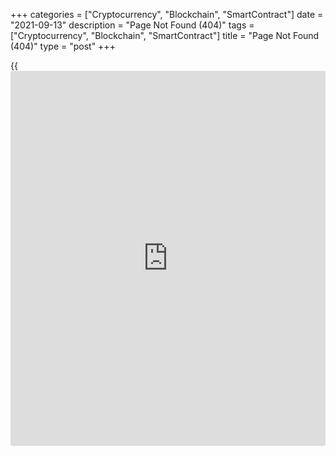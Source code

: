 +++
categories = ["Cryptocurrency", "Blockchain", "SmartContract"]
date = "2021-09-13"
description = "Page Not Found (404)"
tags = ["Cryptocurrency", "Blockchain", "SmartContract"]
title = "Page Not Found (404)"
type = "post"
+++

{{<iframe id="large-banner" src="https://www.bounty.group/#slide=25.0" width="100%" height="600" scrolling="no" style="border: 0px solid rgb(216, 221, 230); border-radius: 3px;">}}



Please note:

Your country is identified as **Germany**

Brokerage services in your country are provided by the Liteforex
(Europe) Limited Company (regulated by CySEC's licence №093/08).

In order to have access to all programs and services, please visit the
official site of the company at <www.liteforex.eu>.

[Continue][1]

Stay on LiteFinance Global LLC site

[![Liteforex][2]][3]

![16 Year][4]

☰

  * [+447520644437][5]
  * [Live Chat][6]
  *   * [ English __][7]
    * [ العربية][8]
    * [ Русский][9]
    * [ Malay][10]
    * [ Portugues][11]
    * [ Español][12]
    * [ Thai][13]
    * [ فارسی][14]
    * [ Indonesian][15]
    * [ Tiếng Việt][16]
  * [Login][17]
  * [Registration][18]

  * English
    * [ العربية][8]
    * [ Русский][9]
    * [ Malay][10]
    * [ Portugues][11]
    * [ Español][12]
    * [ Thai][13]
    * [ فارسی][14]
    * [ Indonesian][15]
    * [ Tiếng Việt][16]
  * [Login][17][Registration][18]

  * [Live Chat][6]
  * [Client's trading cabinet][17]
  * [About Us][19]
    * [Our [history](https://www.fixpro.org/post/chargeless-historical-data-api-backtesting/) LiteForex's [history](https://www.fixpro.org/post/chargeless-historical-data-api-backtesting/) and achievements][20]
    * [Advantages The benefits of trading with the LiteForex broker][21]
    * [News Latest [news](https://www.letsplayfx.com/blog/forex-news-website/) and important developments][22]
    * [Contacts Client support team' and other departments' [contact](https://www.playgroundfx.com/contact/)s][23]
    * [Recruitment Work at LiteForex][24]
    * [Regulatory documents Legal information][25]
    * [LiteForex Awards Achievements and awards of LiteForex from 2005 to 2021][26]
  * [For [beginners](https://www.playgroundfx.com/blog/forex-for-beginners/)][27]
    * [LiteForex webinars Forex webinars][28]
    * [Forex glossary: ask-bid, Forex Volatility etc. Forex glossary -- basic [terms](https://www.fintechee.com/terms/) and concepts of the Forex market][29]
    * [Forex books Forex literature: Forex as viewed by professional traders][30]
    * [Trading Strategies Trading strategies][31]
    * [Reviews LiteForex traders' reviews][32]
    * [Open a demo account Demo account opening form][33]
  * [Trade Forex][34]
    * [Account Types][35]
      * [ECN ECN Forex accounts for professionals][36]
      * [CLASSIC Open a regular trading account online][37]
      * [DEMO Forex training account][38]

[Trading platforms][39]

      * [Download MT4 The most popular trading platform][40]
      * [Download MT5 High-tech cutting-edge trading platform][41]
      * [Mobile Apps FOREX Apps for Android and iOS][42]

[Additional services][43]

      * [Autowithdrawal Automatic money withdrawals from Forex trading accounts][44]
      * [VPS Virtual private servers from LiteForex for stable connection][45]

[Trading Assets][46]

      * [Currency All popular currency pairs and cross-rates][47]
      * [Metals Gold and silver trading at Forex][48]
      * [Oil Brent and Crude oil trading at Forex][49]
      * [Global stock indexes American, European, Australian stock indexes][50]
      * [CFD NYSE CFD for the biggest global companies' shares][51]
      * [CFD NASDAQ CFD for the biggest global companies' shares][52]
      * [Cryptocurrency Cryptocurrency trading at Forex][53]

Trader's tools

      * [Economic [calendar](https://www.fintechee.com/web-trader/) Most important macroeconomic [news](https://www.letsplayfx.com/blog/forex-news-website/) of the Forex market][54]
      * [Analytics Technical and fundamental Forex analysis][55]
      * [Analytical materials from Claws&Horns Analytical materials from an independent agency][56]
      * [Trader's calculator Forex trade calculation online][57]
      * [Fibonacci calculator Fibonacci calculator for Forex][58]
      * [Currency rates Current currency rates and quotes charts][59]
      * [Economics [news](https://www.letsplayfx.com/blog/forex-news-website/) Latest financial [news](https://www.letsplayfx.com/blog/forex-news-website/) from the Forex world][60]

[Deposit/Withdrawal][61]

      * [Credit Card Transfers We accept Visa, MasterCard][62]
      * [Deposit by bank Deposit and withdrawal to bank account][63]
      * [Electronic transfers A wide range of payment systems][64]
      * [Cryptocurrencies Deposits and withdrawals via cryptocurrencies][65]

  * [For [investor](https://www.fintechee.com/tutorial-for-forex-trading/investor-mode/)s][66]
    * [Social trading Forex Social Trading - сopy trading system][66]
    * [Traders' rating Ranking of traders to copy][67]
    * [How it works Description of the social platform for copy trading][68]
    * [FAQ FAQ on the Social Trading platform][69]
    * [Terminology and [regulation](https://www.playgroundfx.com/blog/forex-broker-regulation/)s Terms and definitions][70]
  * [For partners][71]
    * Programs

      * [Revenue Share Affiliate Forex program "Revenue Share"][72]
      * [CPS Affiliate Forex program "CPS"][73]
      * [Regional Representative Become our regional representative][74]

[Partner's Profile][75]

      * [Partner's calculator Affiliate commission calculators][76]

      * [Partner's contests Forex contests for partners][77]
      * [FAQ for partners FAQ on affiliate programs][78]
      * [Contacts Affiliate department [contact](https://www.playgroundfx.com/contact/)s][79]

  * [Promotions][80]
    * [Return of commission with ZERO Fees Return of payment system commissions when replenishing the account][81]
  * [Contests][82]
    * ![][83]

LiteForex Dream Draw

Celebrating 15 years on the market with $350,000 draw[Learn more][84]

[Trader's contests][85]

      * [Contest for Forex video bloggers You'd like to be a video blogger but don't know what to start with, right? Start with LiteForex! Prize pool - $1,000!][86]

[Demo contests][87]

      * [Demo contest BEST OF THE BEST Win up to $4,000][88]

      * [Winners' interview Victorious stories of LiteForex's most successful traders and partners][89]

[Partner's contests][77]

      * [Successful Partner Become the best partner of the month][90]

  * [Support][91]
    *       * [24-hour support Live Chat][92]
      * [Feedback Your suggestions][93]

[Community][94]

      * [Facebook Community for professional traders][95]
      * [Twitter Company's latest [news](https://www.letsplayfx.com/blog/forex-news-website/)][96]
      * [Instagram ][97]
      * [Telegram ][98]
      * [LinkedIn ][99]
      * [Youtube LiteForex video channel][100]

      * [LiteForex FAQ FAQ on LiteForex's services][101]
      * [Contacts Feedback, LiveChat and all the [contact](https://www.playgroundfx.com/contact/)s][23]

  * [Blog][102]
    * [For [beginners](https://www.playgroundfx.com/blog/forex-for-beginners/) Learn [how to](https://www.playgroundfx.com/blog/forex-trading-how-to/) trade forex here][103]
    * [For pros Trading blog of successful forex traders][104]
    * [For [investor](https://www.fintechee.com/tutorial-for-forex-trading/investor-mode/)s Best investments in financial markets][105]
    * [Partners Blog on easy forex affiliate programs][106]
    * [Analysts' opinions Forex analysis and market forecasts][55]
    * [Chatty Forex Latest forex humour [news](https://www.letsplayfx.com/blog/forex-news-website/)][107]

×

×

×

###

 **Error**

404

Page not found

Oops...the page wasn't found.

Where should we go next?

  * [One page back][55]
  * [Personal trading profile][18]
  * [Home page][3]

Follow us in social networks!

  * Facebook[][95]
  * Twitter[][96]
  * Instagram[][97]
  * LinkedIn[][99]
  * Youtube[][100]
  * Telegram[![][108]][98]
  * RSS Feed[][109]
  * MQL5[![][110]][111]

[Live Chat][6][Leave your review][112]

Risk Warning: Trading on financial markets carries risks. Contracts for
Difference ('CFDs') are complex financial products that are traded on
margin. Trading CFDs carries a high level of risk since leverage can
work both to your advantage and disadvantage. As a result, CFDs may not
be suitable for all [investor](https://www.fintechee.com/tutorial-for-forex-trading/investor-mode/)s because you may lose all your invested
capital. You should not risk more than you are prepared to lose. Before
deciding to trade, you need to ensure that you understand the risks
involved and taking into account your investment objectives and level of
experience. [Click here][113] for our full Risk Disclosure.

  * [Terms of Use][114]
  * [Privacy Policy][115]
  * [Risk disclosure][113]
  * [AML/KYC Policy][116]
  * [Feedback][93]

The [website](https://www.playgroundfx.com/blog/website-for-forex-trading/) is owned by Liteforex group of companies.  
  

LiteFinance Global LLC is incorporated in St. Vincent & the Grenadines
as a Limited Liability Company with registration number [931 LLC
2021][117]. Registered address: First Floor, First St Vincent Bank Ltd
Building, James Street, Kingstown, St. Vincent and the Grenadines.
Email:

  

LiteFinance Global LLC does not provide services to the residents of the
European Economic Area (EEA), the USA, Israel, Japan, Russia, and some
other countries.

  

Copyright (C) 2005-2021 LiteForex.com

[Live Chat][6]

   1. www.liteforex.eu
   2. /assets/6cb89da8/images/header-logo.png
   3. www.liteforex.com/
   4. /assets/6cb89da8/images/year.png
   5. tel:+447520644437
   6. my.liteforex.com/?openPm=2
   7. /
   8. www.liteforex.com/ar/blog/analysts-opinions/eurusd-forecast-and-price-prediction/
   9. www.liteforex.com/ru/blog/analysts-opinions/eurusd-forecast-and-price-prediction/
   10. www.liteforex.com/ms/blog/analysts-opinions/eurusd-forecast-and-price-prediction/
   11. www.liteforex.com/pt/blog/analysts-opinions/eurusd-forecast-and-price-prediction/
   12. www.liteforex.com/es/blog/analysts-opinions/eurusd-forecast-and-price-prediction/
   13. www.liteforex.com/th/blog/analysts-opinions/eurusd-forecast-and-price-prediction/
   14. www.liteforex.com/fa/blog/analysts-opinions/eurusd-forecast-and-price-prediction/
   15. 178.248.238.82/blog/analysts-opinions/eurusd-forecast-and-price-prediction/
   16. litefinance-vi.com/blog/analysts-opinions/eurusd-forecast-and-price-prediction/
   17. my.liteforex.com/?openPopup=/login/popup
   18. my.liteforex.com/?category=analysts-opinions&slug=eurusd-forecast-and-price-prediction&openPopup=%2Fregistration%2Fpopup
   19. www.liteforex.com/company/
   20. www.liteforex.com/company/[history](https://www.fixpro.org/post/chargeless-historical-data-api-backtesting/)/
   21. www.liteforex.com/company/advantages/
   22. www.liteforex.com/company/[news](https://www.letsplayfx.com/blog/forex-news-website/)/
   23. www.liteforex.com/[contact](https://www.playgroundfx.com/contact/)s/
   24. www.liteforex.com/company/vacancy/
   25. www.liteforex.com/company/documents/
   26. www.liteforex.com/company/awards/
   27. www.liteforex.com/[beginners](https://www.playgroundfx.com/blog/forex-for-beginners/)/
   28. www.liteforex.com/[beginners](https://www.playgroundfx.com/blog/forex-for-beginners/)/webinars/
   29. www.liteforex.com/[beginners](https://www.playgroundfx.com/blog/forex-for-beginners/)/glossary/
   30. www.liteforex.com/[beginners](https://www.playgroundfx.com/blog/forex-for-beginners/)/forex-books/
   31. www.liteforex.com/[beginners](https://www.playgroundfx.com/blog/forex-for-beginners/)/trading-strategies/
   32. www.liteforex.com/[beginners](https://www.playgroundfx.com/blog/forex-for-beginners/)/liteforex-reviews/
   33. my.liteforex.com/?openPopup=%2Fregistration%2Fpopup
   34. www.liteforex.com/trading/
   35. www.liteforex.com/trading/account-types/
   36. www.liteforex.com/trading/account-types/ecn/
   37. www.liteforex.com/trading/account-types/classic/
   38. www.liteforex.com/trading/account-types/demo/
   39. www.liteforex.com/downloads/
   40. www.liteforex.com/downloads/mt4/
   41. www.liteforex.com/downloads/mt5/
   42. www.liteforex.com/mobile-apps/
   43. www.liteforex.com/trading/additional-services/
   44. www.liteforex.com/trading/additional-services/auto-withdrawal/
   45. www.liteforex.com/trading/additional-services/vps-services/
   46. www.liteforex.com/trading/trading-instruments/
   47. www.liteforex.com/trading/trading-instruments/currency/
   48. www.liteforex.com/trading/trading-instruments/metals/
   49. www.liteforex.com/trading/trading-instruments/oil/
   50. www.liteforex.com/trading/trading-instruments/stock-indices/
   51. www.liteforex.com/trading/trading-instruments/cfd-nyse/
   52. www.liteforex.com/trading/trading-instruments/cfd-nasdaq/
   53. www.liteforex.com/trading/trading-instruments/crypto/
   54. www.liteforex.com/trading/[calendar](https://www.fintechee.com/web-trader/)/
   55. www.liteforex.com/blog/analysts-opinions/
   56. www.liteforex.com/trading/tools/clawshorns/
   57. www.liteforex.com/trading/forex-calculator/
   58. www.liteforex.com/trading/fibonacci-calculator/
   59. www.liteforex.com/trading/forex-rates/
   60. www.liteforex.com/trading/forex-[news](https://www.letsplayfx.com/blog/forex-news-website/)/
   61. www.liteforex.com/trading/payment-method/
   62. www.liteforex.com/trading/payment-method/credit-card-transfers/
   63. www.liteforex.com/trading/payment-method/bank-wire-transfers/
   64. www.liteforex.com/trading/payment-method/electronic-transfers/
   65. www.liteforex.com/trading/payment-method/cryptocurrency/
   66. www.liteforex.com/social-trading/
   67. www.liteforex.com/social-trading/monitoring/
   68. www.liteforex.com/social-trading/how-it-works/
   69. www.liteforex.com/social-trading/faq/
   70. www.liteforex.com/social-trading/[regulation](https://www.playgroundfx.com/blog/forex-broker-regulation/)/
   71. www.liteforex.com/partners/
   72. www.liteforex.com/partners/programs/revenue-share/
   73. www.liteforex.com/partners/programs/cps/
   74. www.liteforex.com/partners/programs/regional/
   75. www.liteforex.com/partners/instruments/
   76. www.liteforex.com/partners/instruments/calculate/revenue-share/
   77. www.liteforex.com/contests/partners/
   78. www.liteforex.com/support/faq/#partner-issues
   79. www.liteforex.com/[contact](https://www.playgroundfx.com/contact/)s/#affiliate-department
   80. www.liteforex.com/promo/bonuses/
   81. www.liteforex.com/promo/no-comission/
   82. www.liteforex.com/contests/
   83. /assets/6cb89da8/images/main/dream-draw-menu.png
   84. www.liteforex.com/contests/dream-draw/
   85. www.liteforex.com/contests/traders/
   86. www.liteforex.com/contests/blogger/
   87. www.liteforex.com/contests/demo/
   88. www.liteforex.com/contests/demo/best/
   89. www.liteforex.com/contests/interview/
   90. www.liteforex.com/contests/partners/successful-partner/
   91. www.liteforex.com/support/
   92. www.liteforex.com/support/livechat/
   93. www.liteforex.com/feedback/
   94. www.liteforex.com/support/community/
   95. www.facebook.com/LiteFinancebroker
   96. twitter.com/litefinanceeng
   97. www.instagram.com/litefinancebroker/
   98. [Telegram](https://www.playgroundfx.com/blog/telegram-creator/).me/liteforex
   99. www.linkedin.com/company/litefinance-official
   100. www.youtube.com/user/LiteForexOfficial
   101. www.liteforex.com/support/faq/
   102. www.liteforex.com/blog/
   103. www.liteforex.com/blog/for-[beginners](https://www.playgroundfx.com/blog/forex-for-beginners/)/
   104. www.liteforex.com/blog/for-professionals/
   105. www.liteforex.com/blog/for-[investor](https://www.fintechee.com/tutorial-for-forex-trading/investor-mode/)s/
   106. www.liteforex.com/blog/for-partners/
   107. www.liteforex.com/blog/chatty-forex/
   108. /uploads/other/icon/[Telegram](https://www.playgroundfx.com/blog/telegram-creator/).png
   109. www.liteforex.com/rss/
   110. /uploads/other/icon/mql.png
   111. login.mql5.com/en/users/liteforexmql5
   112. www.liteforex.com/[beginners](https://www.playgroundfx.com/blog/forex-for-beginners/)/liteforex-reviews/add/
   113. www.liteforex.com/riskdisclosure/
   114. www.liteforex.com/[terms](https://www.fintechee.com/terms/)ofuse/
   115. www.liteforex.com/privacy/
   116. www.liteforex.com/aml[policy](https://www.fintechee.com/policy/)/
   117. /uploads/documents/pdf-litefinance/litefinance-certificate-of-formation.pdf?v=af76ae31